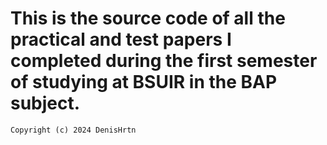 # This is the source code of all the practical and test papers I completed during the first semester of studying at BSUIR in the BAP subject.

`Copyright (c) 2024 DenisHrtn`